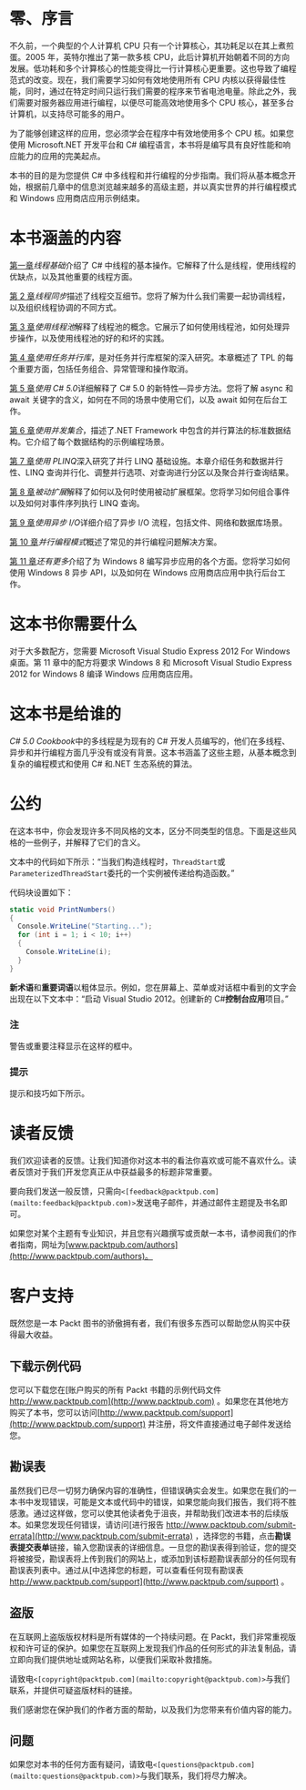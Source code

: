 # 零、序言

不久前，一个典型的个人计算机 CPU 只有一个计算核心，其功耗足以在其上煮煎蛋。2005 年，英特尔推出了第一款多核 CPU，此后计算机开始朝着不同的方向发展。低功耗和多个计算核心的性能变得比一行计算核心更重要。这也导致了编程范式的改变。现在，我们需要学习如何有效地使用所有 CPU 内核以获得最佳性能，同时，通过在特定时间只运行我们需要的程序来节省电池电量。除此之外，我们需要对服务器应用进行编程，以便尽可能高效地使用多个 CPU 核心，甚至多台计算机，以支持尽可能多的用户。

为了能够创建这样的应用，您必须学会在程序中有效地使用多个 CPU 核。如果您使用 Microsoft.NET 开发平台和 C# 编程语言，本书将是编写具有良好性能和响应能力的应用的完美起点。

本书的目的是为您提供 C# 中多线程和并行编程的分步指南。我们将从基本概念开始，根据前几章中的信息浏览越来越多的高级主题，并以真实世界的并行编程模式和 Windows 应用商店应用示例结束。

# **本书涵盖的内容**

[第一章](01.html "Chapter 1. Threading Basics")*线程基础*介绍了 C# 中线程的基本操作。它解释了什么是线程，使用线程的优缺点，以及其他重要的线程方面。

[第 2 章](02.html "Chapter 2. Thread Synchronization")*线程同步*描述了线程交互细节。您将了解为什么我们需要一起协调线程，以及组织线程协调的不同方式。

[第 3 章](03.html "Chapter 3. Using a Thread Pool")*使用线程池*解释了线程池的概念。它展示了如何使用线程池，如何处理异步操作，以及使用线程池的好的和坏的实践。

[第 4 章](04.html "Chapter 4. Using Task Parallel Library")*使用任务并行库*，是对任务并行库框架的深入研究。本章概述了 TPL 的每个重要方面，包括任务组合、异常管理和操作取消。

[第 5 章](05.html "Chapter 5. Using C# 5.0")*使用 C# 5.0*详细解释了 C# 5.0 的新特性—异步方法。您将了解 async 和 await 关键字的含义，如何在不同的场景中使用它们，以及 await 如何在后台工作。

[第 6 章](06.html "Chapter 6. Using Concurrent Collections")*使用并发集合*，描述了.NET Framework 中包含的并行算法的标准数据结构。它介绍了每个数据结构的示例编程场景。

[第 7 章](07.html "Chapter 7. Using PLINQ")*使用 PLINQ*深入研究了并行 LINQ 基础设施。本章介绍任务和数据并行性、LINQ 查询并行化、调整并行选项、对查询进行分区以及聚合并行查询结果。

[第 8 章](08.html "Chapter 8. Reactive Extensions")*被动扩展*解释了如何以及何时使用被动扩展框架。您将学习如何组合事件以及如何对事件序列执行 LINQ 查询。

[第 9 章](09.html "Chapter 9. Using Asynchronous I/O")*使用异步 I/O*详细介绍了异步 I/O 流程，包括文件、网络和数据库场景。

[第 10 章](10.html "Chapter 10. Parallel Programming Patterns")*并行编程模式*概述了常见的并行编程问题解决方案。

[第 11 章](11.html "Chapter 11. There's More")*还有更多*介绍了为 Windows 8 编写异步应用的各个方面。您将学习如何使用 Windows 8 异步 API，以及如何在 Windows 应用商店应用中执行后台工作。

# 这本书你需要什么

对于大多数配方，您需要 Microsoft Visual Studio Express 2012 For Windows 桌面。第 11 章中的配方将要求 Windows 8 和 Microsoft Visual Studio Express 2012 for Windows 8 编译 Windows 应用商店应用。

# 这本书是给谁的

*C# 5.0 Cookbook*中的多线程是为现有的 C# 开发人员编写的，他们在多线程、异步和并行编程方面几乎没有或没有背景。这本书涵盖了这些主题，从基本概念到复杂的编程模式和使用 C# 和.NET 生态系统的算法。

# 公约

在这本书中，你会发现许多不同风格的文本，区分不同类型的信息。下面是这些风格的一些例子，并解释了它们的含义。

文本中的代码如下所示：“当我们构造线程时，`ThreadStart`或`ParameterizedThreadStart`委托的一个实例被传递给构造函数。”

代码块设置如下：

```cs
static void PrintNumbers()
{
  Console.WriteLine("Starting...");
  for (int i = 1; i < 10; i++)
  {
    Console.WriteLine(i);
  }
}
```

**新术语**和**重要词语**以粗体显示。例如，您在屏幕上、菜单或对话框中看到的文字会出现在以下文本中：“启动 Visual Studio 2012。创建新的 C#**控制台应用**项目。”

### 注

警告或重要注释显示在这样的框中。

### 提示

提示和技巧如下所示。

# 读者反馈

我们欢迎读者的反馈。让我们知道你对这本书的看法你喜欢或可能不喜欢什么。读者反馈对于我们开发您真正从中获益最多的标题非常重要。

要向我们发送一般反馈，只需向`<[feedback@packtpub.com](mailto:feedback@packtpub.com)>`发送电子邮件，并通过邮件主题提及书名即可。

如果您对某个主题有专业知识，并且您有兴趣撰写或贡献一本书，请参阅我们的作者指南，网址为[www.packtpub.com/authors](http://www.packtpub.com/authors)。

# 客户支持

既然您是一本 Packt 图书的骄傲拥有者，我们有很多东西可以帮助您从购买中获得最大收益。

## 下载示例代码

您可以下载您在[账户购买的所有 Packt 书籍的示例代码文件 http://www.packtpub.com](http://www.packtpub.com) 。如果您在其他地方购买了本书，您可以访问[http://www.packtpub.com/support](http://www.packtpub.com/support) 并注册，将文件直接通过电子邮件发送给您。

## 勘误表

虽然我们已尽一切努力确保内容的准确性，但错误确实会发生。如果您在我们的一本书中发现错误，可能是文本或代码中的错误，如果您能向我们报告，我们将不胜感激。通过这样做，您可以使其他读者免于沮丧，并帮助我们改进本书的后续版本。如果您发现任何错误，请访问[进行报告 http://www.packtpub.com/submit-errata](http://www.packtpub.com/submit-errata) ，选择您的书籍，点击**勘误表****提交****表单**链接，输入您勘误表的详细信息。一旦您的勘误表得到验证，您的提交将被接受，勘误表将上传到我们的网站上，或添加到该标题勘误表部分的任何现有勘误表列表中。通过从[中选择您的标题，可以查看任何现有勘误表 http://www.packtpub.com/support](http://www.packtpub.com/support) 。

## 盗版

在互联网上盗版版权材料是所有媒体的一个持续问题。在 Packt，我们非常重视版权和许可证的保护。如果您在互联网上发现我们作品的任何形式的非法复制品，请立即向我们提供地址或网站名称，以便我们采取补救措施。

请致电`<[copyright@packtpub.com](mailto:copyright@packtpub.com)>`与我们联系，并提供可疑盗版材料的链接。

我们感谢您在保护我们的作者方面的帮助，以及我们为您带来有价值内容的能力。

## 问题

如果您对本书的任何方面有疑问，请致电`<[questions@packtpub.com](mailto:questions@packtpub.com)>`与我们联系，我们将尽力解决。